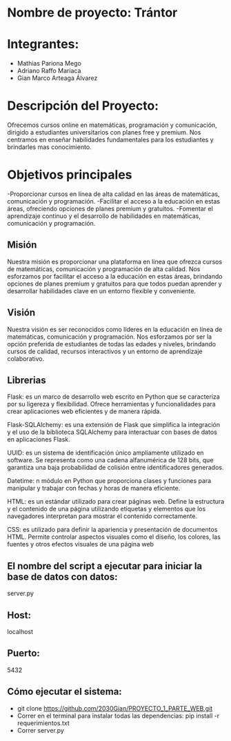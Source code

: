 # Nombre de proyecto: Trántor


# Integrantes:
- Mathias Pariona Mego
- Adriano Raffo Mariaca
- Gian Marco Arteaga Álvarez

# Descripción del Proyecto:
Ofrecemos cursos online en matemáticas, programación y comunicación, dirigido a estudiantes universitarios con planes free y premium. Nos centramos en enseñar habilidades fundamentales para los estudiantes y brindarles mas conocimiento.

# Objetivos principales 
-Proporcionar cursos en línea de alta calidad en las áreas de matemáticas, comunicación y programación.
-Facilitar el acceso a la educación en estas áreas, ofreciendo opciones de planes premium y gratuitos.
-Fomentar el aprendizaje continuo y el desarrollo de habilidades en matemáticas, comunicación y programación.

## Misión

Nuestra misión es proporcionar una plataforma en línea que ofrezca cursos de matemáticas, comunicación y programación de alta calidad. Nos esforzamos por facilitar el acceso a la educación en estas áreas, brindando opciones de planes premium y gratuitos para que todos puedan aprender y desarrollar habilidades clave en un entorno flexible y conveniente.

## Visión

Nuestra visión es ser reconocidos como líderes en la educación en línea de matemáticas, comunicación y programación. Nos esforzamos por ser la opción preferida de estudiantes de todas las edades y niveles, brindando cursos de calidad, recursos interactivos y un entorno de aprendizaje colaborativo.

## Librerias
Flask: es un marco de desarrollo web escrito en Python que se caracteriza por su ligereza y flexibilidad. Ofrece herramientas y funcionalidades para crear aplicaciones web eficientes y de manera rápida.

Flask-SQLAlchemy: es una extensión de Flask que simplifica la integración y el uso de la biblioteca SQLAlchemy para interactuar con bases de datos en aplicaciones Flask.

UUID: es un sistema de identificación único ampliamente utilizado en software. Se representa como una cadena alfanumérica de 128 bits, que garantiza una baja probabilidad de colisión entre identificadores generados.

Datetime: n módulo en Python que proporciona clases y funciones para manipular y trabajar con fechas y horas de manera eficiente.

HTML: es un estándar utilizado para crear páginas web. Define la estructura y el contenido de una página utilizando etiquetas y elementos que los navegadores interpretan para mostrar el contenido correctamente.

CSS: es utilizado para definir la apariencia y presentación de documentos HTML. Permite controlar aspectos visuales como el diseño, los colores, las fuentes y otros efectos visuales de una página web 

## El nombre del script a ejecutar para iniciar la base de datos con datos:
server.py

## Host:
localhost

## Puerto: 
5432

## Cómo ejecutar el sistema: 
- git clone https://github.com/2030Gian/PROYECTO_1_PARTE_WEB.git
- Correr en el terminal para instalar todas las dependencias: pip install -r requerimientos.txt
- Correr server.py
